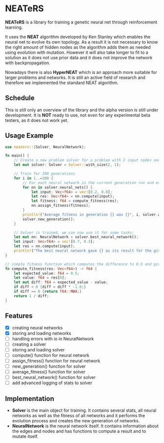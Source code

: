 # NEATeRS

**NEATeRS** is a library for training a genetic neural net through reinforcement learning.

It uses the **NEAT** algorithm developed by Ken Stanley which enables the neural net to evolve its own topology. As a result it is not necessary to know the right amount of hidden nodes as the algorithm adds them as needed using evolution with mutation. However it will also take longer to fit to a solution as it does not use prior data and it does not improve the network with backpropagation.

Nowadays there is also **HyperNEAT** which is an approach more suitable for larger problems and networks. It is still an active field of research and therefore we implemented the standard NEAT algorithm.

## Schedule

This is still only an overview of the library and the alpha version is still under development. It is **NOT** ready to use, not even for any experimental beta testers, as it does not work yet.

## Usage Example

```rust
use neaters::{Solver, NeuralNetwork};

fn main() {
	// Create a new problem solver for a problem with 2 input nodes and one output node:
	let mut solver: Solver = Solver::with_size(2, 1);

	// Train for 200 generations
	for i in 1..=200 {
		// For each neural network in the current generation run and evaluate them by assigning a fitness score:
		for nn in solver.neural_nets() {
			let input: Vec<f64> = vec![0.2, 0.8];
			let res: Vec<f64> = nn.compute(input);
			let fitness: f64 = compute_fitness(res);
			nn.assign_fitness(fitness);
		}
		println!("Average fitness in generation {} was {}", i, solver.average_fitness());
		solver.new_generation();
	}

	// Solver is trained, we can now use it for some tasks:
	let mut nn: NeuralNetwork = solver.best_neural_network();
	let input: Vec<f64> = vec![0.7, 0.3];
	let res = nn.compute(input);
	println!("The best neural network gave {} as its result for the given input", res[0]);
}

// simple fitness function which computes the difference to 0.5 and gives a higher fitness the closer the result is
fn compute_fitness(res: Vec<f64>) -> f64 {
	let expected_value: f64 = 0.5;
	let value: f64 = res[0];
	let mut diff: f64 = expected_value - value;
	if diff < 0 {diff = diff * -1.0;}
	if diff == 0 {return f64::MAX;}
	return 1 / diff;
}

```

## Features

- [x] creating neural networks
- [x] storing and loading networks
- [ ] handling errors with io in NeuralNetwork
- [ ] creating a solver
- [ ] storing and loading solver
- [ ] compute() function for neural network
- [ ] assign_fitness() function for neural network
- [ ] new_generation() function for solver
- [ ] average_fitness() function for solver
- [ ] best_neural_network() function for solver
- [ ] add advanced logging of stats to solver

## Implementation

- **Solver** is the main object for training. It contains several stats, all neural networks as well as the fitness of all networks and it performs the evolution process and creates the new generation of networks.
- **NeuralNetwork** is the neural network itself. It contains information about the edges and nodes and has functions to compute a result and to mutate itself.
